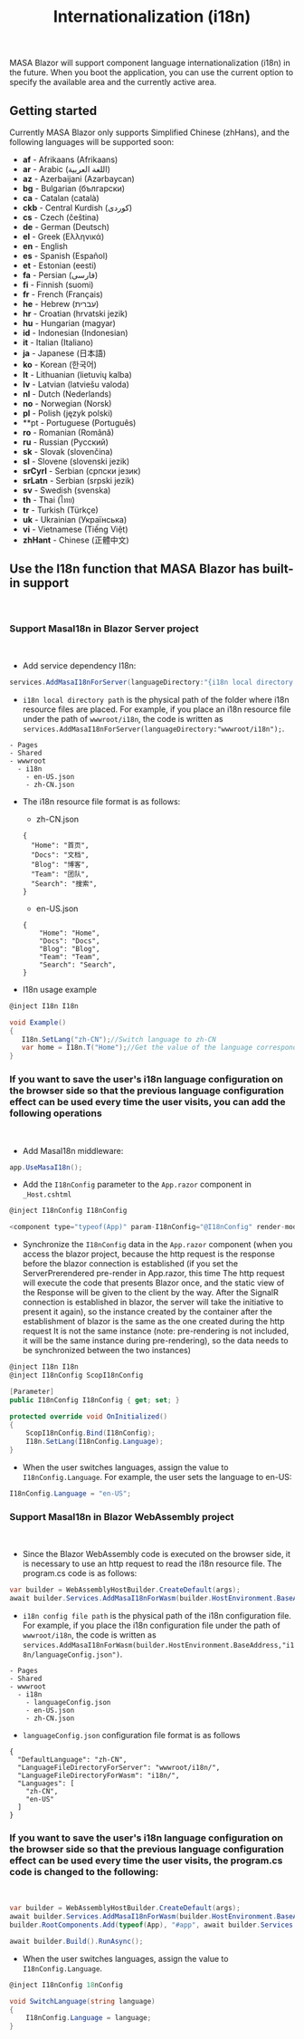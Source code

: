 ﻿---
order: 5
title: Internationalization (i18n)
---

MASA Blazor will support component language internationalization (i18n) in the future. When you boot the application, you can use the current option to specify the available area and the currently active area.

## Getting started

Currently MASA Blazor only supports Simplified Chinese (zhHans), and the following languages will be supported soon:

* **af** - Afrikaans (Afrikaans)
* **ar** - Arabic (اللغة العربية)
* **az** - Azerbaijani (Azərbaycan)
* **bg** - Bulgarian (български)
* **ca** - Catalan (català)
* **ckb** - Central Kurdish (کوردی)
* **cs** - Czech (čeština)
* **de** - German (Deutsch)
* **el** - Greek (Ελληνικά)
* **en** - English
* **es** - Spanish (Español)
* **et** - Estonian (eesti)
* **fa** - Persian (فارسی)
* **fi** - Finnish (suomi)
* **fr** - French (Français)
* **he** - Hebrew (עברית)
* **hr** - Croatian (hrvatski jezik)
* **hu** - Hungarian (magyar)
* **id** - Indonesian (Indonesian)
* **it** - Italian (Italiano)
* **ja** - Japanese (日本語)
* **ko** - Korean (한국어)
* **lt** - Lithuanian (lietuvių kalba)
* **lv** - Latvian (latviešu valoda)
* **nl** - Dutch (Nederlands)
* **no** - Norwegian (Norsk)
* **pl** - Polish (język polski)
* **pt - Portuguese (Português)
* **ro** - Romanian (Română) 
* **ru** - Russian (Русский)
* **sk** - Slovak (slovenčina)
* **sl** - Slovene (slovenski jezik)
* **srCyrl** - Serbian (српски језик)
* **srLatn** - Serbian (srpski jezik)
* **sv** - Swedish (svenska)
* **th** - Thai (ไทย)
* **tr** - Turkish (Türkçe)
* **uk** - Ukrainian (Українська)
* **vi** - Vietnamese (Tiếng Việt)
* **zhHant** - Chinese (正體中文)

## Use the I18n function that MASA Blazor has built-in support

<br/>

### Support MasaI18n in Blazor Server project

<br/>

- Add service dependency I18n:

```c#
services.AddMasaI18nForServer(languageDirectory:"{i18n local directory path}");
```

- `i18n local directory path` is the physical path of the folder where i18n resource files are placed. For example, if you place an i18n resource file under the path of `wwwroot/i18n`, the code is written as `services.AddMasaI18nForServer(languageDirectory:"wwwroot/i18n");`.

```
- Pages 
- Shared 
- wwwroot
  - i18n
    - en-US.json
    - zh-CN.json
```

- The i18n resource file format is as follows:

    - zh-CN.json

    ```
    {
      "Home": "首页",
      "Docs": "文档",
      "Blog": "博客",
      "Team": "团队",
      "Search": "搜索",
    }
    ```

    - en-US.json

    ```
    {
        "Home": "Home",
        "Docs": "Docs",
        "Blog": "Blog",
        "Team": "Team",
        "Search": "Search",
    }
    ```

- I18n usage example

 ```c#
 @inject I18n I18n

void Example()
{
    I18n.SetLang("zh-CN");//Switch language to zh-CN
    var home = I18n.T("Home");//Get the value of the language corresponding to the key value Home, this method call will return "Home";
}
```

### If you want to save the user's i18n language configuration on the browser side so that the previous language configuration effect can be used every time the user visits, you can add the following operations

<br/>

- Add MasaI18n middleware:

```c#
app.UseMasaI18n();
```

- Add the `I18nConfig` parameter to the `App.razor` component in `_Host.cshtml`

```c#
@inject I18nConfig I18nConfig

<component type="typeof(App)" param-I18nConfig="@I18nConfig" render-mode="ServerPrerendered" />
```

- Synchronize the `I18nConfig` data in the `App.razor` component (when you access the blazor project, because the http request is the response before the blazor connection is established (if you set the ServerPrerendered pre-render in App.razor, this time The http request will execute the code that presents Blazor once, and the static view of the Response will be given to the client by the way. After the SignalR connection is established in blazor, the server will take the initiative to present it again), so the instance created by the container after the establishment of blazor is the same as the one created during the http request It is not the same instance (note: pre-rendering is not included, it will be the same instance during pre-rendering), so the data needs to be synchronized between the two instances)

```c#
@inject I18n I18n
@inject I18nConfig ScopI18nConfig

[Parameter]
public I18nConfig I18nConfig { get; set; }

protected override void OnInitialized()
{
    ScopI18nConfig.Bind(I18nConfig);
    I18n.SetLang(I18nConfig.Language);
}
```

- When the user switches languages, assign the value to `I18nConfig.Language`. For example, the user sets the language to en-US:

```c#
I18nConfig.Language = "en-US";
```

### Support MasaI18n in Blazor WebAssembly project

<br/>

- Since the Blazor WebAssembly code is executed on the browser side, it is necessary to use an http request to read the i18n resource file. The program.cs code is as follows:

```c#
var builder = WebAssemblyHostBuilder.CreateDefault(args);
await builder.Services.AddMasaI18nForWasm(builder.HostEnvironment.BaseAddress, "{i18n config file path}");
```

- `i18n config file path` is the physical path of the i18n configuration file. For example, if you place the i18n configuration file under the path of `wwwroot/i18n`, the code is written as `services.AddMasaI18nForWasm(builder.HostEnvironment.BaseAddress,"i18n/languageConfig.json")`.

```
- Pages 
- Shared 
- wwwroot
  - i18n
    - languageConfig.json
    - en-US.json
    - zh-CN.json
```

- `languageConfig.json` configuration file format is as follows

```
{
  "DefaultLanguage": "zh-CN",
  "LanguageFileDirectoryForServer": "wwwroot/i18n/", 
  "LanguageFileDirectoryForWasm": "i18n/", 
  "Languages": [
    "zh-CN",
    "en-US"
  ]
}
```

### If you want to save the user's i18n language configuration on the browser side so that the previous language configuration effect can be used every time the user visits, the program.cs code is changed to the following:

<br/>

```c#
var builder = WebAssemblyHostBuilder.CreateDefault(args);
await builder.Services.AddMasaI18nForWasm(builder.HostEnvironment.BaseAddress, "{i18n config file path}");
builder.RootComponents.Add(typeof(App), "#app", await builder.Services.GetMasaI18nParameter());

await builder.Build().RunAsync();
```

- When the user switches languages, assign the value to `I18nConfig.Language`.

```c#
@inject I18nConfig 18nConfig

void SwitchLanguage(string language)
{
    I18nConfig.Language = language;
}
```